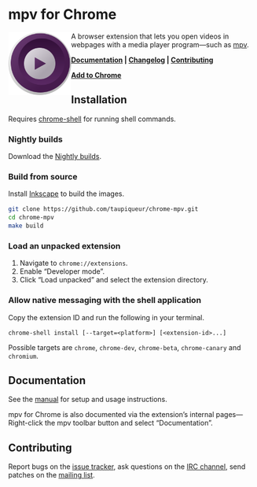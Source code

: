 # mpv for Chrome

<img src="assets/mpv-logo.svg" alt="" width="128" height="128" align="left">

A browser extension that lets you open videos in webpages with a media player program—such as [mpv].

[mpv]: https://mpv.io

**[Documentation] | [Changelog] | [Contributing]**

**[Add to Chrome]**

[Documentation]: docs/manual.md
[Changelog]: CHANGELOG.md
[Contributing]: CONTRIBUTING.md
[Add to Chrome]: #installation

## Installation

Requires [chrome-shell] for running shell commands.

[chrome-shell]: https://github.com/taupiqueur/chrome-shell

### Nightly builds

Download the [Nightly builds].

[Nightly builds]: https://github.com/taupiqueur/chrome-mpv/releases/nightly

### Build from source

Install [Inkscape] to build the images.

[Inkscape]: https://inkscape.org

``` sh
git clone https://github.com/taupiqueur/chrome-mpv.git
cd chrome-mpv
make build
```

### Load an unpacked extension

1. Navigate to `chrome://extensions`.
2. Enable “Developer mode”.
3. Click “Load unpacked” and select the extension directory.

### Allow native messaging with the shell application

Copy the extension ID and run the following in your terminal.

```
chrome-shell install [--target=<platform>] [<extension-id>...]
```

Possible targets are `chrome`, `chrome-dev`, `chrome-beta`, `chrome-canary` and `chromium`.

## Documentation

See the [manual] for setup and usage instructions.

[Manual]: docs/manual.md

mpv for Chrome is also documented via the extension’s internal pages—Right-click the mpv toolbar button
and select “Documentation”.

## Contributing

Report bugs on the [issue tracker],
ask questions on the [IRC channel],
send patches on the [mailing list].

[Issue tracker]: https://github.com/taupiqueur/chrome-mpv/issues
[IRC channel]: https://web.libera.chat/gamja/#taupiqueur
[Mailing list]: https://github.com/taupiqueur/chrome-mpv/pulls
